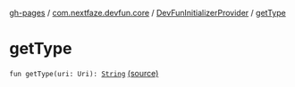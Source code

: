 [gh-pages](../../index.md) / [com.nextfaze.devfun.core](../index.md) / [DevFunInitializerProvider](index.md) / [getType](.)

# getType

`fun getType(uri: Uri): `[`String`](https://kotlinlang.org/api/latest/jvm/stdlib/kotlin/-string/index.html) [(source)](https://github.com/NextFaze/dev-fun/tree/master/devfun/src/main/java/com/nextfaze/devfun/core/DevFun.kt#L52)